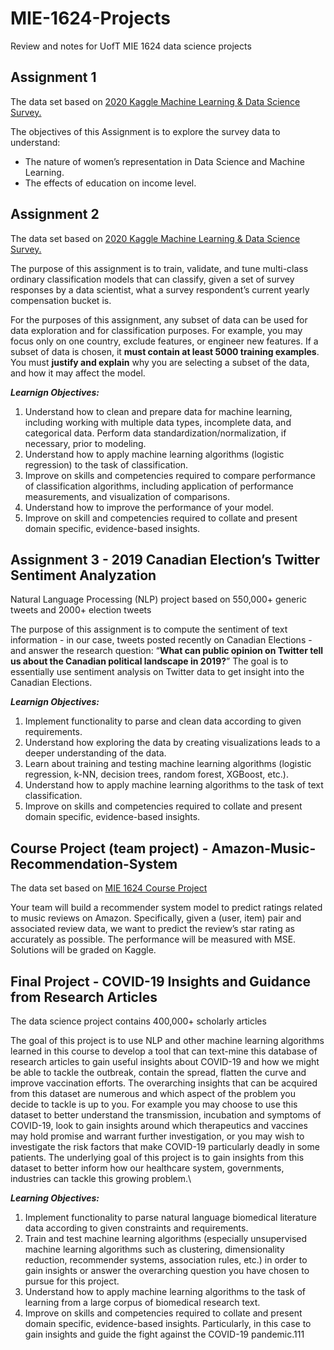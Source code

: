 # MIE-1624-Projects
Review and notes for UofT MIE 1624 data science projects

## Assignment 1
The data set based on [2020 Kaggle Machine Learning & Data Science Survey.](https://www.kaggle.com/competitions/kaggle-survey-2020/data)

The objectives of this Assignment is to explore the survey data to understand: 
  - The nature of women’s representation in Data Science and Machine Learning.
  - The effects of education on income level.

## Assignment 2
The data set based on [2020 Kaggle Machine Learning & Data Science Survey.](https://www.kaggle.com/competitions/kaggle-survey-2020/data)

The purpose of this assignment is to train, validate, and tune multi-class ordinary classification models that can classify, given a set of survey responses by a data scientist, what a survey respondent’s current yearly compensation bucket is.

For the purposes of this assignment, any subset of data can be used for data exploration and for classification purposes. For example, you may focus only on one country, exclude features, or engineer new features. If a subset of data is chosen, it **must contain at least 5000 training examples**. You must **justify and explain** why you are selecting a subset of the data, and how it may affect the model.

***Learnign Objectives:***

1. Understand how to clean and prepare data for machine learning, including working with multiple
data types, incomplete data, and categorical data. Perform data standardization/normalization, if necessary, prior to modeling.
2. Understand how to apply machine learning algorithms (logistic regression) to the task of classification.
3. Improve on skills and competencies required to compare performance of classification algorithms, including application of performance measurements, and visualization of comparisons.
4. Understand how to improve the performance of your model.
5. Improve on skill and competencies required to collate and present domain specific, evidence-based insights.

## Assignment 3 - 2019 Canadian Election’s Twitter Sentiment Analyzation
Natural Language Processing (NLP) project based on 550,000+ generic tweets and 2000+ election tweets

The purpose of this assignment is to compute the sentiment of text information - in our case, tweets posted recently on Canadian Elections - and answer the research question: “**What can public opinion on Twitter tell us about the Canadian political landscape in 2019?**” The goal is to essentially use sentiment analysis on Twitter data to get insight into the Canadian Elections.

***Learnign Objectives:***

1. Implement functionality to parse and clean data according to given requirements.
2. Understand how exploring the data by creating visualizations leads to a deeper understanding of the data.
3. Learn about training and testing machine learning algorithms (logistic regression, k-NN, decision trees, random forest, XGBoost, etc.).
4. Understand how to apply machine learning algorithms to the task of text classification.
5. Improve on skills and competencies required to collate and present domain specific, evidence-based insights.

## Course Project (team project) - Amazon-Music-Recommendation-System
The data set based on [MIE 1624 Course Project](https://www.kaggle.com/competitions/mie1624winter2021)

Your team will build a recommender system model to predict ratings related to music reviews on Amazon. Specifically, given a (user, item) pair and associated review data, we want to predict the review’s star rating as accurately as possible. The performance will be measured with MSE. Solutions will be graded on Kaggle.

## Final Project - COVID-19 Insights and Guidance from Research Articles
The data science project contains 400,000+ scholarly articles

The goal of this project is to use NLP and other machine learning algorithms learned in this course to develop a tool that can text-mine this database of research articles to gain useful insights about COVID-19 and how we might be able to tackle the outbreak, contain the spread, flatten the curve and improve vaccination efforts. The overarching insights that can be acquired from this dataset are numerous and which aspect of the problem you decide to tackle is up to you. For example you may choose to use this dataset to better understand the transmission, incubation and symptoms of COVID-19, look to gain insights around which therapeutics and vaccines may hold promise and warrant further investigation, or you may wish to investigate the risk factors that make COVID-19 particularly deadly in some patients. The underlying goal of this project is to gain insights from this dataset to better inform how our healthcare system, governments, industries can tackle this growing problem.\

***Learning Objectives:***

1. Implement functionality to parse natural language biomedical literature data according to given constraints and requirements. 
2. Train and test machine learning algorithms (especially unsupervised machine learning algorithms such as clustering, dimensionality reduction, recommender systems, association rules, etc.) in order to gain insights or answer the overarching question you have chosen to pursue for this project. 
3. Understand how to apply machine learning algorithms to the task of learning from a large corpus of biomedical research text. 
4. Improve on skills and competencies required to collate and present domain specific, evidence-based insights. Particularly, in this case to gain insights and guide the fight against the COVID-19 pandemic.111
